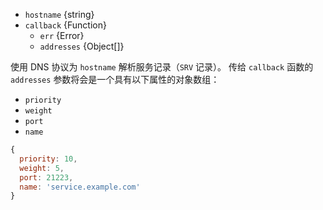 <!-- YAML
added: v0.1.27
-->
* `hostname` {string}
* `callback` {Function}
  - `err` {Error}
  - `addresses` {Object[]}

使用 DNS 协议为 `hostname` 解析服务记录（`SRV` 记录）。
传给 `callback` 函数的 `addresses` 参数将会是一个具有以下属性的对象数组：

* `priority`
* `weight`
* `port`
* `name`

<!-- eslint-skip -->
```js
{
  priority: 10,
  weight: 5,
  port: 21223,
  name: 'service.example.com'
}
```

